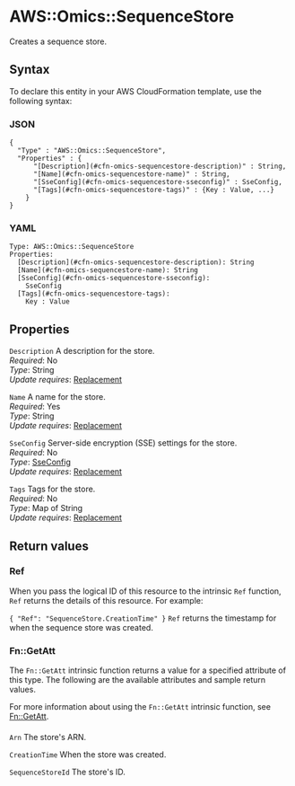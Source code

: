 # AWS::Omics::SequenceStore<a name="aws-resource-omics-sequencestore"></a>

Creates a sequence store\.

## Syntax<a name="aws-resource-omics-sequencestore-syntax"></a>

To declare this entity in your AWS CloudFormation template, use the following syntax:

### JSON<a name="aws-resource-omics-sequencestore-syntax.json"></a>

```
{
  "Type" : "AWS::Omics::SequenceStore",
  "Properties" : {
      "[Description](#cfn-omics-sequencestore-description)" : String,
      "[Name](#cfn-omics-sequencestore-name)" : String,
      "[SseConfig](#cfn-omics-sequencestore-sseconfig)" : SseConfig,
      "[Tags](#cfn-omics-sequencestore-tags)" : {Key : Value, ...}
    }
}
```

### YAML<a name="aws-resource-omics-sequencestore-syntax.yaml"></a>

```
Type: AWS::Omics::SequenceStore
Properties:
  [Description](#cfn-omics-sequencestore-description): String
  [Name](#cfn-omics-sequencestore-name): String
  [SseConfig](#cfn-omics-sequencestore-sseconfig):
    SseConfig
  [Tags](#cfn-omics-sequencestore-tags):
    Key : Value
```

## Properties<a name="aws-resource-omics-sequencestore-properties"></a>

`Description` <a name="cfn-omics-sequencestore-description"></a>
A description for the store\.  
_Required_: No  
_Type_: String  
_Update requires_: [Replacement](https://docs.aws.amazon.com/AWSCloudFormation/latest/UserGuide/using-cfn-updating-stacks-update-behaviors.html#update-replacement)

`Name` <a name="cfn-omics-sequencestore-name"></a>
A name for the store\.  
_Required_: Yes  
_Type_: String  
_Update requires_: [Replacement](https://docs.aws.amazon.com/AWSCloudFormation/latest/UserGuide/using-cfn-updating-stacks-update-behaviors.html#update-replacement)

`SseConfig` <a name="cfn-omics-sequencestore-sseconfig"></a>
Server\-side encryption \(SSE\) settings for the store\.  
_Required_: No  
_Type_: [SseConfig](aws-properties-omics-sequencestore-sseconfig.md)  
_Update requires_: [Replacement](https://docs.aws.amazon.com/AWSCloudFormation/latest/UserGuide/using-cfn-updating-stacks-update-behaviors.html#update-replacement)

`Tags` <a name="cfn-omics-sequencestore-tags"></a>
Tags for the store\.  
_Required_: No  
_Type_: Map of String  
_Update requires_: [Replacement](https://docs.aws.amazon.com/AWSCloudFormation/latest/UserGuide/using-cfn-updating-stacks-update-behaviors.html#update-replacement)

## Return values<a name="aws-resource-omics-sequencestore-return-values"></a>

### Ref<a name="aws-resource-omics-sequencestore-return-values-ref"></a>

When you pass the logical ID of this resource to the intrinsic `Ref` function, `Ref` returns the details of this resource\. For example:

`{ "Ref": "SequenceStore.CreationTime" }` `Ref` returns the timestamp for when the sequence store was created\.

### Fn::GetAtt<a name="aws-resource-omics-sequencestore-return-values-fn--getatt"></a>

The `Fn::GetAtt` intrinsic function returns a value for a specified attribute of this type\. The following are the available attributes and sample return values\.

For more information about using the `Fn::GetAtt` intrinsic function, see [Fn::GetAtt](https://docs.aws.amazon.com/AWSCloudFormation/latest/UserGuide/intrinsic-function-reference-getatt.html)\.

#### <a name="aws-resource-omics-sequencestore-return-values-fn--getatt-fn--getatt"></a>

`Arn` <a name="Arn-fn::getatt"></a>
The store's ARN\.

`CreationTime` <a name="CreationTime-fn::getatt"></a>
When the store was created\.

`SequenceStoreId` <a name="SequenceStoreId-fn::getatt"></a>
The store's ID\.

